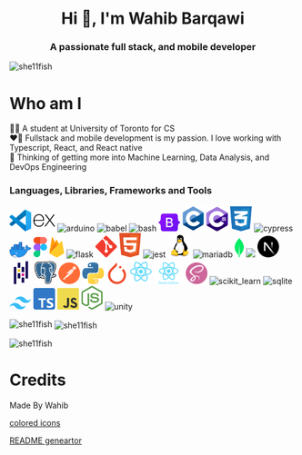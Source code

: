 <h1 align="center">Hi 👋, I'm Wahib Barqawi</h1>
<h3 align="center">A passionate full stack, and mobile developer</h3>

<p align="left"><img src="https://komarev.com/ghpvc/?username=she11fish&label=Profile%20views&color=0e75b6&style=flat" alt="she11fish" /></p>
<link
  rel="stylesheet"
  href="https://cdn.jsdelivr.net/gh/dheereshagrwal/colored-icons@1.7.5/src/app/ci.min.css"
/>

# Who am I
👨‍🎓 A student at University of Toronto for CS </br>
❤️‍🔥 Fullstack and mobile development is my passion. I love working with Typescript, React, and React native </br>
🌱 Thinking of getting more into Machine Learning, Data Analysis, and DevOps Engineering

<h3 align="left">Languages, Libraries, Frameworks and Tools</h3>
<p align="left">
    <img src="public/icons/vscode/vscode.svg" width="38px">
    <img src="public/icons/expressjs/expressjs.svg" width="38px">
    <a target="_blank" rel="noreferrer"> <img src="https://cdn.worldvectorlogo.com/logos/arduino-1.svg" alt="arduino" width="40" height="40" /> </a>
    <a target="_blank" rel="noreferrer"> <img src="https://www.vectorlogo.zone/logos/babeljs/babeljs-icon.svg" alt="babel" width="40" height="40" /> </a>
    <a target="_blank" rel="noreferrer"> <img src="https://www.vectorlogo.zone/logos/gnu_bash/gnu_bash-icon.svg" alt="bash" width="40" height="40" /> </a>
    <img src="public/icons/bootstrap/bootstrap.svg" width="38px">
    <img src="public/icons/c/C.svg" width="38px">
    <img src="public/icons/csharp/csharp.svg" width="38px">
    <img src="public/icons/css/css.svg" width="38px">
    <a target="_blank" rel="noreferrer">
        <img src="https://raw.githubusercontent.com/simple-icons/simple-icons/6e46ec1fc23b60c8fd0d2f2ff46db82e16dbd75f/icons/cypress.svg" alt="cypress" width="40" height="40" />
    </a>
    <img src="public/icons/docker/docker.webp" width="38px">
    <img src="public/icons/figma/figma.svg" width="24px">
    <img src="public/icons/firebase/firebase.svg" width="26px">
    <a target="_blank" rel="noreferrer"> <img src="https://www.vectorlogo.zone/logos/pocoo_flask/pocoo_flask-icon.svg" alt="flask" width="40" height="40" /> </a>
    <img src="public/icons/git/git.svg" width="38px">
        <img src="public/icons/html/html.svg" width="38px">
    <a target="_blank" rel="noreferrer"> <img src="https://www.vectorlogo.zone/logos/jestjsio/jestjsio-icon.svg" alt="jest" width="40" height="40" /> </a>
    <a target="_blank" rel="noreferrer"> <img src="https://raw.githubusercontent.com/devicons/devicon/master/icons/linux/linux-original.svg" alt="linux" width="40" height="40" /> </a>
    <a target="_blank" rel="noreferrer"> <img src="https://www.vectorlogo.zone/logos/mariadb/mariadb-icon.svg" alt="mariadb" width="40" height="40" /> </a>
    <img src="public/icons/mongodb/mongodb.svg" width="16px">
    <img src="public/icons/mysql/mysql-vertical.svg" width="38px">
    <img src="public/icons/nextjs/nextjs.svg" width="38px"></img>
    <a target="_blank" rel="noreferrer">
        <img src="https://raw.githubusercontent.com/devicons/devicon/2ae2a900d2f041da66e950e4d48052658d850630/icons/pandas/pandas-original.svg" alt="pandas" width="40" height="40" />
    </a>
    <img src="public/icons/postgresql/postgresql.svg" width="38px">
    <img src="public/icons/postman/postman.svg" width="38px">
    <img src="public/icons/python/python.svg" width="38px">
    <img src="public/icons/pytorch/pytorch.svg" width="38px">
    <img src="public/icons/reactjs/reactjs.svg" width="38px">
    <img src="public/icons/react-native/react-native.svg" width="52px">
    <img src="public/icons/sass/sass.png" width="38px">
    <a target="_blank" rel="noreferrer"> <img src="https://upload.wikimedia.org/wikipedia/commons/0/05/Scikit_learn_logo_small.svg" alt="scikit_learn" width="40" height="40" /> </a>
    <a target="_blank" rel="noreferrer"> <img src="https://www.vectorlogo.zone/logos/sqlite/sqlite-icon.svg" alt="sqlite" width="40" height="40" /> </a>
    <img src="public/icons/tailwind/tailwind.svg" width="38px">
    <img src="public/icons/ts/ts.svg" width="38px">
    <img src="public/icons/js/js.svg" width="38px">
    <img src="public/icons/nodejs/nodejs.svg" width="38px">
    <a target="_blank" rel="noreferrer"> <img src="https://www.vectorlogo.zone/logos/unity3d/unity3d-icon.svg" alt="unity" width="40" height="40" /> </a>

</p>

<p><img align="left" src="https://github-readme-stats.vercel.app/api/top-langs?username=she11fish&show_icons=true&theme=dracula&locale=en&layout=compact" alt="she11fish" /></p>

<p>&nbsp;<img align="center" src="https://github-readme-stats.vercel.app/api?username=she11fish&show_icons=true&combine_all_yearly_contributions=true&theme=dracula&hide_rank=true&locale=en" alt="she11fish" /></p>

<p><img align="center" src="https://github-readme-streak-stats.herokuapp.com/?user=she11fish&theme=dracula" alt="she11fish" /></p>

# Credits

Made By Wahib

[colored icons](https://github.com/dheereshagrwal/colored-icons/tree/master)

[README geneartor](https://rahuldkjain.github.io/gh-profile-readme-generator/)
